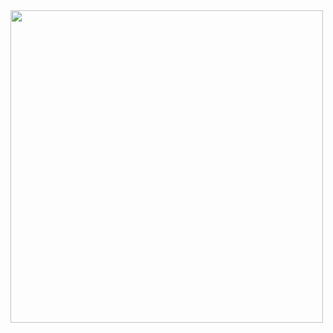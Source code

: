 
  <img src="https://media.giphy.com/media/TI9HiyUqRm75jPyKQ5/giphy-downsized.gif" width="500"/>
  
<!--
**RomanBrix/RomanBrix** is a ✨ _special_ ✨ repository because its `README.md` (this file) appears on your GitHub profile.

Here are some ideas to get you started:

- 🔭 I’m currently working on ...
- 🌱 I’m currently learning ...
- 👯 I’m looking to collaborate on ...
- 🤔 I’m looking for help with ...
- 💬 Ask me about ...
- 📫 How to reach me: ...
- 😄 Pronouns: ...
- ⚡ Fun fact: ...
-->
